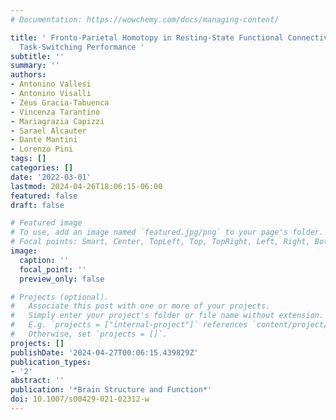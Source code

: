 ```yaml
---
# Documentation: https://wowchemy.com/docs/managing-content/

title: ' Fronto-Parietal Homotopy in Resting-State Functional Connectivity Predicts
  Task-Switching Performance '
subtitle: ''
summary: ''
authors:
- Antonino Vallesi
- Antonino Visalli
- Zeus Gracia-Tabuenca
- Vincenza Tarantino
- Mariagrazia Capizzi
- Sarael Alcauter
- Dante Mantini
- Lorenzo Pini
tags: []
categories: []
date: '2022-03-01'
lastmod: 2024-04-26T18:06:15-06:00
featured: false
draft: false

# Featured image
# To use, add an image named `featured.jpg/png` to your page's folder.
# Focal points: Smart, Center, TopLeft, Top, TopRight, Left, Right, BottomLeft, Bottom, BottomRight.
image:
  caption: ''
  focal_point: ''
  preview_only: false

# Projects (optional).
#   Associate this post with one or more of your projects.
#   Simply enter your project's folder or file name without extension.
#   E.g. `projects = ["internal-project"]` references `content/project/deep-learning/index.md`.
#   Otherwise, set `projects = []`.
projects: []
publishDate: '2024-04-27T00:06:15.439829Z'
publication_types:
- '2'
abstract: ''
publication: '*Brain Structure and Function*'
doi: 10.1007/s00429-021-02312-w
---
```

